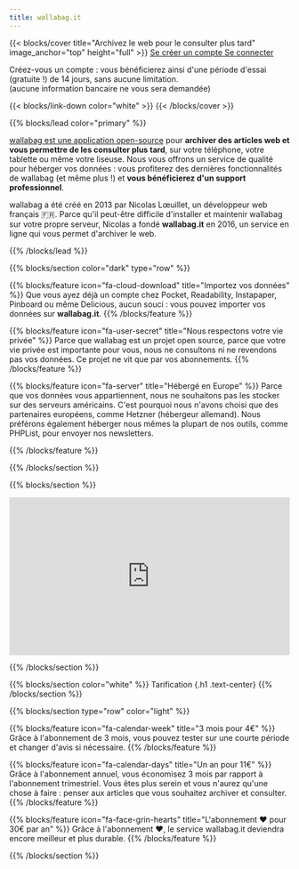```yaml
---
title: wallabag.it
---
```


{{< blocks/cover title="Archivez le web pour le consulter plus tard" image_anchor="top" height="full" >}}
<a class="btn btn-lg btn-secondary me-3 mb-4" href="https://app.wallabag.it/register/">
  Se créer un compte <i class="fa fa-user-plus ms-2"></i>
</a>
<a class="btn btn-lg btn-light me-3 mb-4" href="https://app.wallabag.it/">
  Se connecter <i class="fa fa-right-to-bracket ms-2"></i>
</a>
<p class="lead mt-5">Créez-vous un compte : vous bénéficierez ainsi d'une période d'essai (gratuite !) de 14 jours, sans aucune limitation.<br />(aucune information bancaire ne vous sera demandée)</p>
{{< blocks/link-down color="white" >}}
{{< /blocks/cover >}}


{{% blocks/lead color="primary" %}}

[wallabag est une application open-source](https://wallabag.org) pour **archiver des articles web et vous permettre de les consulter plus tard**, sur votre téléphone, votre tablette ou même votre liseuse. Nous vous offrons un service de qualité pour héberger vos données : vous profiterez des dernières fonctionnalités de wallabag (et même plus !) et **vous bénéficierez d'un support professionnel**.

wallabag a été créé en 2013 par Nicolas Lœuillet, un développeur web français 🇫🇷. Parce qu'il peut-être difficile d'installer et maintenir wallabag sur votre propre serveur, Nicolas a fondé **wallabag.it** en 2016, un service en ligne qui vous permet d'archiver le web.

{{% /blocks/lead %}}

{{% blocks/section color="dark" type="row" %}}

{{% blocks/feature icon="fa-cloud-download" title="Importez vos données" %}}
Que vous ayez déjà un compte chez Pocket, Readability, Instapaper, Pinboard ou même Delicious, aucun souci : vous pouvez importer vos données sur **wallabag.it**.
{{% /blocks/feature %}}

{{% blocks/feature icon="fa-user-secret" title="Nous respectons votre vie privée" %}}
Parce que wallabag est un projet open source, parce que votre vie privée est importante pour vous, nous ne consultons ni ne revendons pas vos données. Ce projet ne vit que par vos abonnements.
{{% /blocks/feature %}}

{{% blocks/feature icon="fa-server" title="Hébergé en Europe" %}}
Parce que vos données vous appartiennent, nous ne souhaitons pas les stocker sur des serveurs américains. C'est pourquoi nous n'avons choisi que des partenaires européens, comme Hetzner (hébergeur allemand). Nous préférons également héberger nous mêmes la plupart de nos outils, comme PHPList, pour envoyer nos newsletters.

{{% /blocks/feature %}}

{{% /blocks/section %}}

{{% blocks/section %}}

<div style="padding:56.25% 0 0 0;position:relative;"><iframe src="https://player.vimeo.com/video/167435064?badge=0&amp;autopause=0&amp;player_id=0&amp;app_id=58479" frameborder="0" allow="autoplay; fullscreen; picture-in-picture; clipboard-write; encrypted-media" style="position:absolute;top:0;left:0;width:100%;height:100%;" title="What is wallabag?"></iframe></div><script src="https://player.vimeo.com/api/player.js"></script>

{{% /blocks/section %}}

{{% blocks/section color="white" %}}
Tarification
{.h1 .text-center}
{{% /blocks/section %}}

{{% blocks/section type="row" color="light" %}}

{{% blocks/feature icon="fa-calendar-week" title="3 mois pour 4€" %}}
Grâce à l'abonnement de 3 mois, vous pouvez tester sur une courte période et changer d'avis si nécessaire.
{{% /blocks/feature %}}

{{% blocks/feature icon="fa-calendar-days" title="Un an pour 11€" %}}
Grâce à l'abonnement annuel, vous économisez 3 mois par rapport à l'abonnement trimestriel. Vous êtes plus serein et vous n'aurez qu'une chose à faire : penser aux articles que vous souhaitez archiver et consulter.
{{% /blocks/feature %}}

{{% blocks/feature icon="fa-face-grin-hearts" title="L'abonnement ❤️ pour 30€ par an" %}}
Grâce à l'abonnement ❤️, le service wallabag.it deviendra encore meilleur et plus durable.
{{% /blocks/feature %}}

{{% /blocks/section %}}
